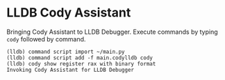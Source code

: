 # LLDB Cody Assistant

Bringing Cody Assistant to LLDB Debugger. Execute commands by typing `cody` followed by command.


```shell
(lldb) command script import ~/main.py
(lldb) command script add -f main.codylldb cody
(lldb) cody show register rax with binary format
Invoking Cody Assistant for LLDB Debugger
```